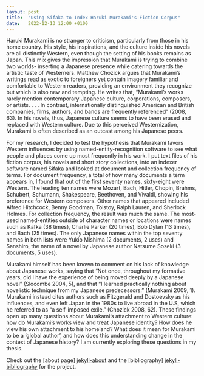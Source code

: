 ```yaml
---
layout: post
title:  "Using Sifaka to Index Haruki Murakami's Fiction Corpus"
date:   2022-12-13 12:00 +0100
---
```

Haruki Murakami is no stranger to criticism, particularly from those in his home country. His style, his inspirations, and the culture inside his novels are all distinctly Western, even though the setting of his books remains as Japan. This mix gives the impression that Murakami is trying to combine two worlds- inserting a Japanese presence while catering towards the artistic taste of Westerners. Matthew Chozick argues that Murakami’s writings read as exotic to foreigners yet contain imagery familiar and comfortable to Western readers, providing an environment they recognize but which is also new and tempting. He writes that, “Murakami’s works rarely mention contemporary Japanese culture, corporations, composers, or artists. . . . In contrast, internationally distinguished American and British companies, films, authors, and bands are frequently referenced” (2008, 63). In his novels, thus, Japanese culture seems to have been erased and replaced with Western culture.  Due to this perceived Westernization, Murakami is often described as an outcast among his Japanese peers. 
	
For my research, I decided to test the hypothesis that Murakami favors Western influences by using named-entity-recognition software to see what people and places come up most frequently in his work. I put text files of his fiction corpus, his novels and short story collections, into an indexer software named Sifaka and looked at document and collection frequency of terms. For document frequency, a total of how many documents a term appears in, I found that out of the first seventy names, sixty-eight were Western. The leading ten names were Mozart, Bach, Hitler, Chopin, Brahms, Schubert, Schumann, Shakespeare, Beethoven, and Vivaldi, showing his preference for Western composers. Other names that appeared included Alfred Hitchcock, Benny Goodman, Tolstoy, Ralph Lauren, and Sherlock Holmes. For collection frequency, the result was much the same. The most-used named-entities outside of character names or locations were names such as Kafka (38 times), Charlie Parker (20 times), Bob Dylan (13 times), and Bach (25 times).  The only Japanese names within the top seventy names in both lists were Yukio Mishima (2 documents, 2 uses) and Sanshiro, the name of a novel by Japanese author Natsume Soseki (3 documents, 5 uses). 
	
Murakami himself has been known to comment on his lack of knowledge about Japanese works, saying that “Not once, throughout my formative years, did I have the experience of being moved deeply by a Japanese novel” (Slocombe 2004, 5), and that “I learned practically nothing about novelistic technique from my Japanese predecessors.” (Murakami 2009, 1). Murakami instead cites authors such as Fitzgerald and Dostoevsky as his influences, and even left Japan in the 1980s to live abroad in the U.S, which he referred to as “a self-imposed exile.” (Chozick 2008, 62). These findings open up many questions about Murakami’s attachment to Western culture: how do Murakami’s works view and treat Japanese identity? How does he view his own attachment to his homeland? What does it mean for Murakami to be a ‘global author’, and how does this understanding change in the context of Japanese history? I am currently exploring these questions in my thesis. 


Check out the [about page] [jekyll-about] and the [bibliography] [jekyll-bibliography] for the project.

[jekyll-about]: https://cvaughan12.github.io/cpvaughan7/about/
[jekyll-bibliography]: https://cvaughan12.github.io/cpvaughan7/bibliography/